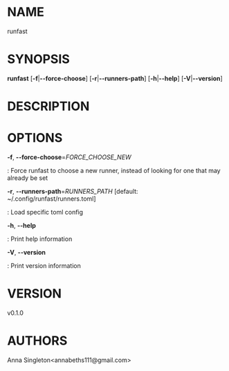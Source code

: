 NAME
====

runfast

SYNOPSIS
========

**runfast** \[**-f**\|**\--force-choose**\]
\[**-r**\|**\--runners-path**\] \[**-h**\|**\--help**\]
\[**-V**\|**\--version**\]

DESCRIPTION
===========

OPTIONS
=======

**-f**, **\--force-choose**=*FORCE\_CHOOSE\_NEW*

:   Force runfast to choose a new runner, instead of looking for one
    that may already be set

**-r**, **\--runners-path**=*RUNNERS\_PATH* \[default: \~/.config/runfast/runners.toml\]

:   Load specific toml config

**-h**, **\--help**

:   Print help information

**-V**, **\--version**

:   Print version information

VERSION
=======

v0.1.0

AUTHORS
=======

Anna Singleton\<annabeths111\@gmail.com\>
